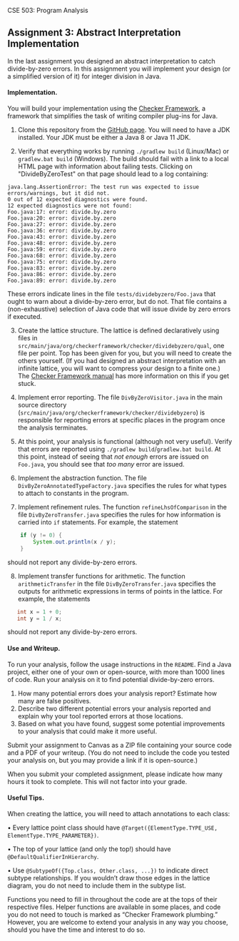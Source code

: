 CSE 503: Program Analysis

## Assignment 3: Abstract Interpretation Implementation

In the last assignment you designed an abstract interpretation to catch divide-by-zero 
errors. In this assignment you will implement your design (or a simplified version 
of it) for integer division in Java.

#### Implementation. 

You will build your implementation using the [Checker Framework](checkerframework.org), 
a framework that simplifies the task of writing compiler plug-ins for Java.

1. Clone this repository from 
the [GitHub page](https://github.com/kelloggm/div-by-zero-checker). You will need
to have a JDK installed. Your JDK must be either a Java 8 or Java 11 JDK.

2. Verify that everything works by running `./gradlew build` (Linux/Mac) 
or `gradlew.bat build` (Windows). The build should fail with a link to a local
HTML page with information about failing tests. Clicking on "DivideByZeroTest" on that
page should lead to a log containing:

```
java.lang.AssertionError: The test run was expected to issue errors/warnings, but it did not.
0 out of 12 expected diagnostics were found.
12 expected diagnostics were not found:
Foo.java:17: error: divide.by.zero
Foo.java:20: error: divide.by.zero
Foo.java:27: error: divide.by.zero
Foo.java:36: error: divide.by.zero
Foo.java:43: error: divide.by.zero
Foo.java:48: error: divide.by.zero
Foo.java:59: error: divide.by.zero
Foo.java:68: error: divide.by.zero
Foo.java:75: error: divide.by.zero
Foo.java:83: error: divide.by.zero
Foo.java:86: error: divide.by.zero
Foo.java:89: error: divide.by.zero
```

These errors indicate lines in the file `tests/dividebyzero/Foo.java` that ought to
warn about a divide-by-zero error, but do not. That file contains a (non-exhaustive)
selection of Java code that will issue divide by zero errors if executed.

3. Create the lattice structure. The lattice is defined declaratively using files in 
`src/main/java/org/checkerframework/checker/dividebyzero/qual`, one file
per point. Top has been given for you, but you will need to create the others yourself. 
(If you had designed an abstract interpretation with an infinite lattice, you will want 
to compress your design to a finite one.) The 
[Checker Framework manual](https://checkerframework.org/manual/#creating-typequals)
has more information on this if you get stuck.

4. Implement error reporting. The file `DivByZeroVisitor.java` in the main source
directory (`src/main/java/org/checkerframework/checker/dividebyzero`) is responsible for 
reporting errors at specific places in the program once the analysis terminates.

5. At this point, your analysis is functional (although not very useful). Verify that 
errors are reported using `./gradlew build`/`gradlew.bat build`. At this point, instead
of seeing that *not enough* errors are issued on `Foo.java`, you should see that *too many*
error are issued.

6. Implement the abstraction function. The file `DivByZeroAnnotatedTypeFactory.java` 
specifies the rules for what types to attach to constants in the program.

7. Implement refinement rules. The function `refineLhsOfComparison` in the file 
`DivByZeroTransfer.java` specifies the rules for how information is carried into 
`if` statements. For example, the statement
```java
    if (y != 0) {
        System.out.println(x / y);
    }
```
should not report any divide-by-zero errors.

8. Implement transfer functions for arithmetic. 
The function `arithmeticTransfer` in the file `DivByZeroTransfer.java` specifies 
the outputs for arithmetic expressions in terms of points in the lattice. For
example, the statements
```java
   int x = 1 + 0;
   int y = 1 / x;
```
should not report any divide-by-zero errors.

#### Use and Writeup. 

To run your analysis, follow the usage instructions in the `README`.
Find a Java project, either one of your own or
open-source, with more than 1000 lines of code. 
Run your analysis on it to find potential divide-by-zero errors.

1. How many potential errors does your analysis report? Estimate how many are false positives.
2. Describe two different potential errors your analysis reported and explain why your tool reported errors
at those locations.
3. Based on what you have found, suggest some potential improvements to your analysis that could make
it more useful.

Submit your assignment to Canvas as a ZIP file containing your source code and a PDF of your writeup.
(You do not need to include the code you tested your analysis on, but you may provide a link if it is
open-source.)

When you submit your completed assignment, please indicate how many hours it took to complete. This
will not factor into your grade.

#### Useful Tips. 

When creating the lattice, you will need to attach annotations to each class:

• Every lattice point class should have 
`@Target({ElementType.TYPE_USE, ElementType.TYPE_PARAMETER})`.

• The top of your lattice (and only the top!) should have `@DefaultQualifierInHierarchy`.

• Use `@SubtypeOf({Top.class, Other.class, ...})` to indicate direct subtype relationships.
If you wouldn’t draw those edges in the lattice diagram, you do not need to include 
them in the subtype list.

Functions you need to fill in throughout the code are at the tops of their respective files. 
Helper functions are available in some places, and code you do not need to touch is marked 
as “Checker Framework plumbing.”
However, you are welcome to extend your analysis in any way you choose, should you 
have the time and interest to do so.

